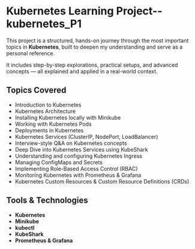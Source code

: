 
# Kubernetes Learning Project-- kubernetes_P1

This project is a structured, hands-on journey through the most important topics in **Kubernetes**, built to deepen my understanding and serve as a personal reference.

It includes step-by-step explorations, practical setups, and advanced concepts — all explained and applied in a real-world context.



## Topics Covered

- Introduction to Kubernetes  
- Kubernetes Architecture  
- Installing Kubernetes locally with Minikube  
- Working with Kubernetes Pods  
- Deployments in Kubernetes  
- Kubernetes Services (ClusterIP, NodePort, LoadBalancer)  
- Interview-style Q&A on Kubernetes concepts  
- Deep Dive into Kubernetes Services using KubeShark  
- Understanding and configuring Kubernetes Ingress  
- Managing ConfigMaps and Secrets  
- Implementing Role-Based Access Control (RBAC)  
- Monitoring Kubernetes with Prometheus & Grafana  
- Kubernetes Custom Resources & Custom Resource Definitions (CRDs)  



## Tools & Technologies

- **Kubernetes**  
- **Minikube**  
- **kubectl**  
- **KubeShark**  
- **Prometheus & Grafana**  


